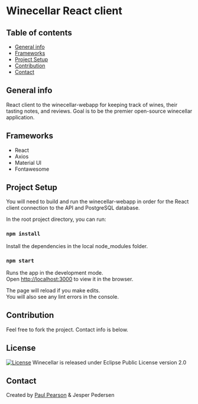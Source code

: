 # Winecellar React client

## Table of contents
* [General info](#general-info)
* [Frameworks](#frameworks)
* [Project Setup](#project-setup)
* [Contribution](#contribution)
* [Contact](#contact)

## General info
React client to the winecellar-webapp for keeping track of wines, their tasting notes, and reviews. 
Goal is to be the premier open-source winecellar application.

## Frameworks
* React
* Axios
* Material UI
* Fontawesome

## Project Setup
You will need to build and run the winecellar-webapp in order for the React client connection to the API and PostgreSQL database.

In the root project directory, you can run:

### `npm install`
Install the dependencies in the local node_modules folder.

### `npm start`
Runs the app in the development mode.<br />
Open [http://localhost:3000](http://localhost:3000) to view it in the browser.

The page will reload if you make edits.<br />
You will also see any lint errors in the console.

## Contribution
Feel free to fork the project.  Contact info is below.

## License
[![License](https://img.shields.io/badge/License-EPL%202.0-orange.svg)](https://www.eclipse.org/legal/epl-2.0/)
Winecellar is released under Eclipse Public License version 2.0

## Contact
Created by [Paul Pearson](mailto:paul.darlington.pearson@gmail.com) & Jesper Pedersen
